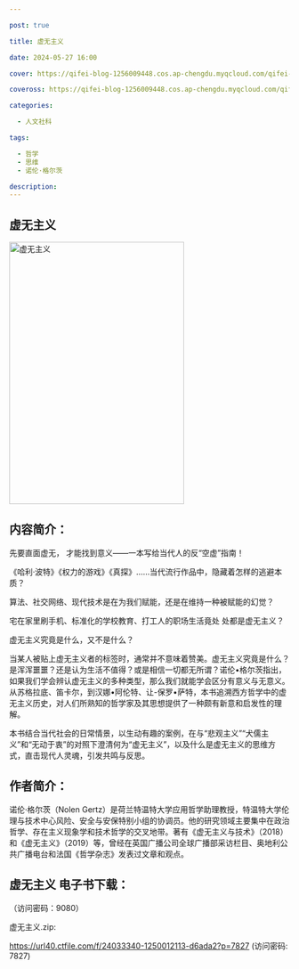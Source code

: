 ```yaml
---

post: true

title: 虚无主义

date: 2024-05-27 16:00

cover: https://qifei-blog-1256009448.cos.ap-chengdu.myqcloud.com/qifei-blog/65fad14a9f345e8d033413c2.jpg

coveross: https://qifei-blog-1256009448.cos.ap-chengdu.myqcloud.com/qifei-blog/65fad14a9f345e8d033413c2.jpg

categories:

  - 人文社科

tags:

  - 哲学
  - 思维
  - 诺伦·格尔茨

description:
---
```


## 虚无主义
<img alt="虚无主义 " class="aligncenter loaded" data-was-processed="true" decoding="async" fetchpriority="high" height="471" src="https://qifei-blog-1256009448.cos.ap-chengdu.myqcloud.com/qifei-blog/65fad14a9f345e8d033413c2.jpg " style="cursor: zoom-in;" width="314"/>

## 内容简介：

先要直面虚无， 才能找到意义——一本写给当代人的反“空虚”指南！

《哈利·波特》《权力的游戏》《真探》……当代流行作品中，隐藏着怎样的逃避本质？

算法、社交网络、现代技术是在为我们赋能，还是在维持一种被赋能的幻觉？

宅在家里刷手机、标准化的学校教育、打工人的职场生活竟处 处都是虚无主义？

虚无主义究竟是什么，又不是什么？

当某人被贴上虚无主义者的标签时，通常并不意味着赞美。虚无主义究竟是什么？是浑浑噩噩？还是认为生活不值得？或是相信一切都无所谓？诺伦•格尔茨指出，如果我们学会辨认虚无主义的多种类型，那么我们就能学会区分有意义与无意义。从苏格拉底、笛卡尔，到汉娜•阿伦特、让-保罗•萨特，本书追溯西方哲学中的虚无主义历史，对人们所熟知的哲学家及其思想提供了一种颇有新意和启发性的理解。

本书结合当代社会的日常情景，以生动有趣的案例，在与“悲观主义”“犬儒主义”和“无动于衷”的对照下澄清何为“虚无主义”，以及什么是虚无主义的思维方式，直击现代人灵魂，引发共鸣与反思。

## 作者简介：

诺伦·格尔茨（Nolen Gertz）是荷兰特温特大学应用哲学助理教授，特温特大学伦理与技术中心风险、安全与安保特别小组的协调员。他的研究领域主要集中在政治哲学、存在主义现象学和技术哲学的交叉地带。著有《虚无主义与技术》（2018）和《虚无主义》（2019）等，曾经在英国广播公司全球广播部采访栏目、奥地利公共广播电台和法国《哲学杂志》发表过文章和观点。

## 虚无主义 电子书下载：

 （访问密码：9080）

虚无主义.zip: 

https://url40.ctfile.com/f/24033340-1250012113-d6ada2?p=7827 (访问密码: 7827)

